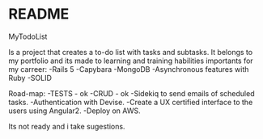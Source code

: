 # README

MyTodoList

Is a project that creates a to-do list with tasks and subtasks.
It belongs to my portfolio and its made to learning and training habilities importants for my carreer:
  -Rails 5
  -Capybara
  -MongoDB
  -Asynchronous features with Ruby
  -SOLID

Road-map:
  -TESTS - ok
  -CRUD - ok
  -Sidekiq to send emails of scheduled tasks.
  -Authentication with Devise.
  -Create a UX certified interface to the users using Angular2.
  -Deploy on AWS.
  
 Its not ready and i take sugestions.  
